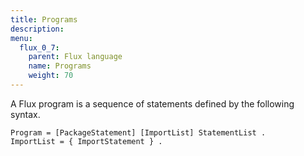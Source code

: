 ```yaml
---
title: Programs
description:
menu:
  flux_0_7:
    parent: Flux language
    name: Programs
    weight: 70
---
```


A Flux program is a sequence of statements defined by the following syntax.

```
Program = [PackageStatement] [ImportList] StatementList .
ImportList = { ImportStatement } .
```
